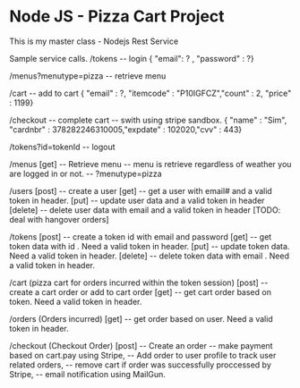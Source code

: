 # Node JS - Pizza Cart Project
This is my master class - Nodejs Rest Service

Sample service calls.
/tokens -- login { "email": ? , "password" : ?}

/menus?menutype=pizza -- retrieve menu

/cart -- add to cart { "email" : ?, "itemcode" : "P10IGFCZ","count" : 2, "price" : 1199}

/checkout -- complete cart -- swith using stripe sandbox. { "name" : "Sim", "cardnbr" : 378282246310005,"expdate" : 102020,"cvv" : 443}

/tokens?id=tokenId -- logout

/menus [get] -- Retrieve menu -- menu is retrieve regardless of weather you are logged in or not. -- ?menutype=pizza

/users [post] -- create a user [get] -- get a user with email# and a valid token in header. [put] -- update user data and a valid token in header [delete] -- delete user data with email and a valid token in header [TODO: deal with hangover orders]

/tokens
[post] -- create a token id with email and password [get] -- get token data with id . Need a valid token in header. [put] -- update token data. Need a valid token in header. [delete] -- delete token data with email . Need a valid token in header.

/cart (pizza cart for orders incurred within the token session) [post] -- create a cart order or add to cart order [get] -- get cart order based on token. Need a valid token in header.

/orders (Orders incurred) [get] -- get order based on user. Need a valid token in header.

/checkout (Checkout Order) [post] -- Create an order -- make payment based on cart.pay using Stripe, -- Add order to user profile to track user related orders, -- remove cart if order was successfully proccessed by Stripe, -- email notification using MailGun.
